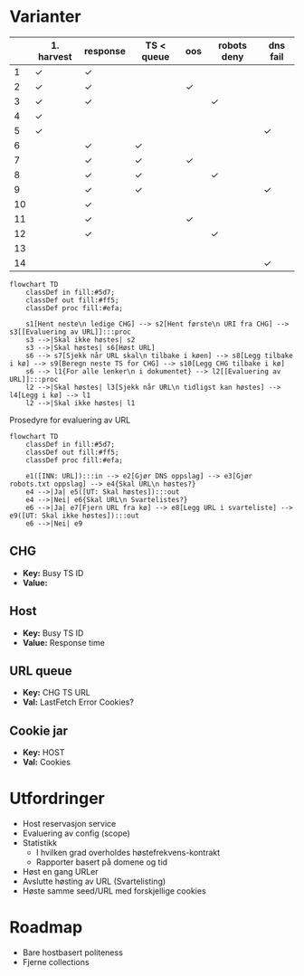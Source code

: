 # Varianter

|    | 1. harvest | response | TS < queue | oos     |  robots deny | dns fail | 
|----|------------|----------|------------|---------|--------------|----------|
|  1 | &check;    | &check;  |            |         |              |          |
|  2 | &check;    | &check;  |            | &check; |              |          |
|  3 | &check;    | &check;  |            |         | &check;      |          |
|  4 | &check;    |          |            |         |              |          |
|  5 | &check;    |          |            |         |              | &check;  |
|  6 |            | &check;  | &check;    |         |              |          |
|  7 |            | &check;  | &check;    | &check; |              |          |
|  8 |            | &check;  | &check;    |         | &check;      |          |
|  9 |            | &check;  | &check;    |         |              | &check;  |
| 10 |            | &check;  |            |         |              |          |
| 11 |            | &check;  |            | &check; |              |          |
| 12 |            | &check;  |            |         | &check;      |          |
| 13 |            |          |            |         |              |          |
| 14 |            |          |            |         |              | &check;  |

```mermaid
flowchart TD
    classDef in fill:#5d7;
    classDef out fill:#ff5;
    classDef proc fill:#efa;

    s1[Hent neste\n ledige CHG] --> s2[Hent første\n URI fra CHG] --> s3[[Evaluering av URL]]:::proc
    s3 -->|Skal ikke høstes| s2
    s3 -->|Skal høstes| s6[Høst URL]
    s6 --> s7[Sjekk når URL skal\n tilbake i køen] --> s8[Legg tilbake i kø] --> s9[Beregn neste TS for CHG] --> s10[Legg CHG tilbake i kø]
    s6 --> l1{For alle lenker\n i dokumentet} --> l2[[Evaluering av URL]]:::proc
    l2 -->|Skal høstes| l3[Sjekk når URL\n tidligst kan høstes] --> l4[Legg i kø] --> l1
    l2 -->|Skal ikke høstes| l1
```

Prosedyre for evaluering av URL

```mermaid
flowchart TD
    classDef in fill:#5d7;
    classDef out fill:#ff5;
    classDef proc fill:#efa;

    e1([INN: URL]):::in --> e2[Gjør DNS oppslag] --> e3[Gjør robots.txt oppslag] --> e4{Skal URL\n høstes?}
    e4 -->|Ja| e5([UT: Skal høstes]):::out
    e4 -->|Nei| e6{Skal URL\n Svartelistes?}
    e6 -->|Ja| e7[Fjern URL fra kø] --> e8[Legg URL i svarteliste] --> e9([UT: Skal ikke høstes]):::out
    e6 -->|Nei| e9
```

## CHG

- **Key:** Busy TS ID
- **Value:**

## Host

- **Key:** Busy TS ID
- **Value:** Response time

## URL queue

- **Key:** CHG TS URL
- **Val:** LastFetch Error Cookies?

## Cookie jar

- **Key:** HOST
- **Val:** Cookies

# Utfordringer

* Host reservasjon service
* Evaluering av config (scope)
* Statistikk
    * I hvilken grad overholdes høstefrekvens-kontrakt
    * Rapporter basert på domene og tid
* Høst en gang URLer
* Avslutte høsting av URL (Svartelisting)
* Høste samme seed/URL med forskjellige cookies


# Roadmap

* Bare hostbasert politeness
* Fjerne collections
